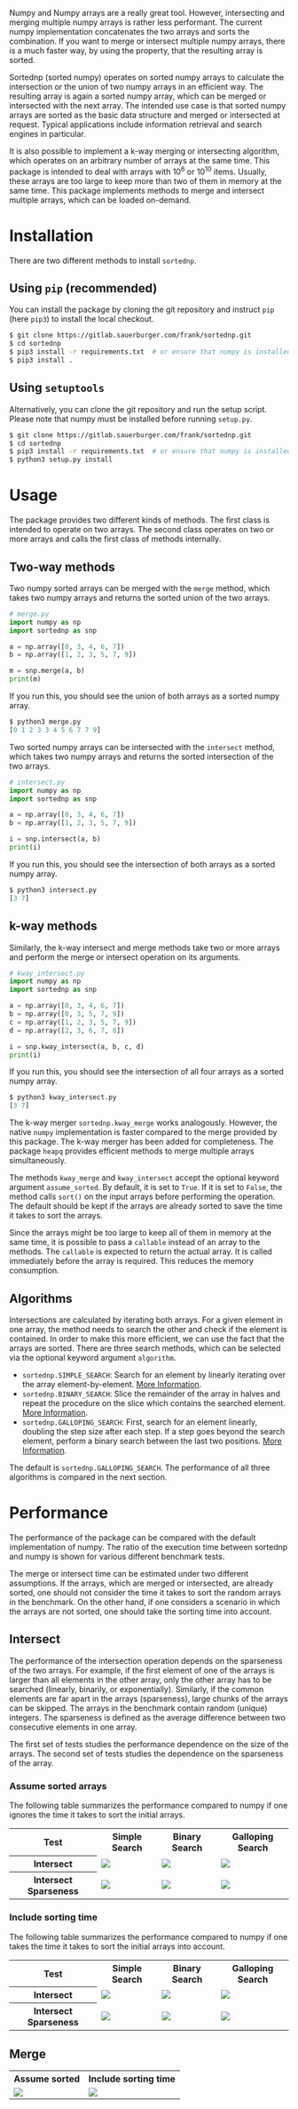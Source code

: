 Numpy and Numpy arrays are a really great tool. However, intersecting and
merging multiple numpy arrays is rather less performant. The current numpy
implementation concatenates the two arrays and sorts the combination. If you
want to merge or intersect multiple numpy arrays, there is a much faster way,
by using the property, that the resulting array is sorted.

Sortednp (sorted numpy) operates on sorted numpy arrays to calculate the
intersection or the union of two numpy arrays in an efficient way. The
resulting array is again a sorted numpy array, which can be merged or
intersected with the next array. The intended use case is that sorted numpy
arrays are sorted as the basic data structure and merged or intersected at
request. Typical applications include information retrieval and search engines
in particular.

It is also possible to implement a k-way merging or intersecting algorithm,
which operates on an arbitrary number of arrays at the same time. This package
is intended to deal with arrays with $`10^6`$ or $`10^{10}`$ items. Usually, these
arrays are too large to keep more than two of them in memory at the same
time. This package implements methods to merge and intersect multiple arrays,
which can be loaded on-demand.

# Installation
There are two different methods to install `sortednp`.

## Using `pip` (recommended)

You can install the package by cloning the git repository and instruct `pip`
(here `pip3`) to install the local checkout.

```bash
$ git clone https://gitlab.sauerburger.com/frank/sortednp.git
$ cd sortednp 
$ pip3 install -r requirements.txt  # or ensure that numpy is installed
$ pip3 install .
```

## Using `setuptools`

Alternatively, you can clone the git repository and run the
setup script. Please note that numpy must be installed before running
`setup.py`.

```bash
$ git clone https://gitlab.sauerburger.com/frank/sortednp.git
$ cd sortednp
$ pip3 install -r requirements.txt  # or ensure that numpy is installed
$ python3 setup.py install
```

# Usage

The package provides two different kinds of methods. The first class is intended
to operate on two arrays. The second class operates on two or more arrays and
calls the first class of methods internally.

## Two-way methods

Two numpy sorted arrays can be merged with the `merge` method, which takes two
numpy arrays and returns the sorted union of the two arrays.

<!-- write merge.py -->
```python
# merge.py
import numpy as np
import sortednp as snp

a = np.array([0, 3, 4, 6, 7])
b = np.array([1, 2, 3, 5, 7, 9])

m = snp.merge(a, b)
print(m)
```

If you run this, you should see the union of both arrays as a sorted numpy
array.
<!-- console_output -->
```python
$ python3 merge.py
[0 1 2 3 3 4 5 6 7 7 9]
```

Two sorted numpy arrays can be intersected with the `intersect` method, which takes two
numpy arrays and returns the sorted intersection of the two arrays.

<!-- write intersect.py -->
```python
# intersect.py
import numpy as np
import sortednp as snp

a = np.array([0, 3, 4, 6, 7])
b = np.array([1, 2, 3, 5, 7, 9])

i = snp.intersect(a, b)
print(i)
```

If you run this, you should see the intersection of both arrays as a sorted numpy
array.
<!-- console_output -->
```python
$ python3 intersect.py
[3 7]
```
## k-way methods
Similarly, the k-way intersect and merge methods take two or more arrays and
perform the merge or intersect operation on its arguments.

<!-- write kway_intersect.py -->
```python
# kway_intersect.py
import numpy as np
import sortednp as snp

a = np.array([0, 3, 4, 6, 7])
b = np.array([0, 3, 5, 7, 9])
c = np.array([1, 2, 3, 5, 7, 9])
d = np.array([2, 3, 6, 7, 8])

i = snp.kway_intersect(a, b, c, d)
print(i)
```

If you run this, you should see the intersection of all four arrays as a sorted numpy
array.
<!-- console_output -->
```python
$ python3 kway_intersect.py
[3 7]
```

The k-way merger `sortednp.kway_merge` works analogously. However, the native
`numpy` implementation is faster compared to the merge provided by this package.
The k-way merger has been added for completeness. The package `heapq` provides
efficient methods to merge multiple arrays simultaneously.

The methods `kway_merge` and `kway_intersect` accept the optional keyword
argument `assume_sorted`. By default, it is set to `True`. If it is set to `False`,
the method calls `sort()` on the input arrays before performing the operation.
The default should be kept if the arrays are already sorted to save the time it
takes to sort the arrays.

Since the arrays might be too large to keep all of them in memory at the same
time, it is possible to pass a `callable` instead of an array to the methods.
The `callable` is expected to return the actual array. It is called immediately
before the array is required. This reduces the memory consumption.

## Algorithms
Intersections are calculated by iterating both arrays. For a given element in
one array, the method needs to search the other and check if the element is
contained. In order to make this more efficient, we can use the fact that the
arrays are sorted. There are three search methods, which can be selected via the
optional keyword argument `algorithm`.

 * `sortednp.SIMPLE_SEARCH`: Search for an element by linearly iterating over the
   array element-by-element.
   [More Information](https://en.wikipedia.org/wiki/Linear_search).
 * `sortednp.BINARY_SEARCH`: Slice the remainder of the array in halves and
   repeat the procedure on the slice which contains the searched element.
   [More Information](https://en.wikipedia.org/wiki/Binary_search_algorithm).
 * `sortednp.GALLOPING_SEARCH`: First, search for an element linearly, doubling
   the step size after each step. If a step goes beyond the search element,
   perform a binary search between the last two positions.
   [More Information](https://en.wikipedia.org/wiki/Exponential_search).

The default is `sortednp.GALLOPING_SEARCH`. The performance of all three
algorithms is compared in the next section.

# Performance
The performance of the package can be compared with the default implementation
of numpy. The ratio of the execution time between sortednp and numpy is
shown for various different benchmark tests.

The merge or intersect time can be estimated under two different assumptions. If
the arrays, which are merged or intersected, are already sorted, one should not
consider the time it takes to sort the random arrays in the benchmark. On the
other hand, if one considers a scenario in which the arrays are not sorted, one
should take the sorting time into account.

## Intersect

The performance of the intersection operation depends on the sparseness of the
two arrays. For example, if the first element of one of the arrays is larger
than all elements in the other array, only the other array has to be searched
(linearly, binarily, or exponentially). Similarly, if the common elements are
far apart in the arrays (sparseness), large chunks of the arrays can be skipped.
The arrays in the benchmark contain random (unique) integers. The sparseness is
defined as the average difference between two consecutive elements in one array.

The first set of tests studies the performance dependence on the size of the
arrays. The second set of tests studies the dependence on the sparseness of the
array.

### Assume sorted arrays
The following table summarizes the performance compared to numpy if one ignores
the time it takes to sort the initial arrays.
<table>
  <tr>
    <th>Test</th>
    <th>Simple Search</th>
    <th>Binary Search</th>
    <th>Galloping Search</th>
  </tr>
  <tr>
    <th>Intersect</th>
    <td> <img src="https://gitlab.sauerburger.com/frank/sortednp/-/jobs/artifacts/master/raw/bm_intersect_assume_sorted_simple.png?job=benchmark" /> </td>
    <td> <img src="https://gitlab.sauerburger.com/frank/sortednp/-/jobs/artifacts/master/raw/bm_intersect_assume_sorted_binary.png?job=benchmark" /> </td>
    <td> <img src="https://gitlab.sauerburger.com/frank/sortednp/-/jobs/artifacts/master/raw/bm_intersect_assume_sorted_galloping.png?job=benchmark" /> </td>
  </tr>
  <tr>
    <th>Intersect Sparseness</th>
    <td> <img src="https://gitlab.sauerburger.com/frank/sortednp/-/jobs/artifacts/master/raw/bm_intersect_sparse_assume_sorted_simple.png?job=benchmark" /> </td>
    <td> <img src="https://gitlab.sauerburger.com/frank/sortednp/-/jobs/artifacts/master/raw/bm_intersect_sparse_assume_sorted_binary.png?job=benchmark" /> </td>
    <td> <img src="https://gitlab.sauerburger.com/frank/sortednp/-/jobs/artifacts/master/raw/bm_intersect_sparse_assume_sorted_galloping.png?job=benchmark" /> </td>
  </tr>
</table>

### Include sorting time
The following table summarizes the performance compared to numpy if one takes
the time it takes to sort the initial arrays into account.
<table>
  <tr>
    <th>Test</th>
    <th>Simple Search</th>
    <th>Binary Search</th>
    <th>Galloping Search</th>
  </tr>
  <tr>
    <th>Intersect</th>
    <td> <img src="https://gitlab.sauerburger.com/frank/sortednp/-/jobs/artifacts/master/raw/bm_intersect_simple.png?job=benchmark" /> </td>
    <td> <img src="https://gitlab.sauerburger.com/frank/sortednp/-/jobs/artifacts/master/raw/bm_intersect_binary.png?job=benchmark" /> </td>
    <td> <img src="https://gitlab.sauerburger.com/frank/sortednp/-/jobs/artifacts/master/raw/bm_intersect_galloping.png?job=benchmark" /> </td>
  </tr>
  <tr>
    <th>Intersect Sparseness</th>
    <td> <img src="https://gitlab.sauerburger.com/frank/sortednp/-/jobs/artifacts/master/raw/bm_intersect_sparse_simple.png?job=benchmark" /> </td>
    <td> <img src="https://gitlab.sauerburger.com/frank/sortednp/-/jobs/artifacts/master/raw/bm_intersect_sparse_binary.png?job=benchmark" /> </td>
    <td> <img src="https://gitlab.sauerburger.com/frank/sortednp/-/jobs/artifacts/master/raw/bm_intersect_sparse_galloping.png?job=benchmark" /> </td>
  </tr>
</table>

## Merge
<table>
  <tr>
    <th>Assume sorted</th>
    <th>Include sorting time</th>
  </tr>
  <tr>
    <td> <img src="https://gitlab.sauerburger.com/frank/sortednp/-/jobs/artifacts/master/raw/bm_merge_assume_sorted.png?job=benchmark" /> </td>
    <td> <img src="https://gitlab.sauerburger.com/frank/sortednp/-/jobs/artifacts/master/raw/bm_merge.png?job=benchmark" /> </td>
  </tr>
  </tr>
</table>
